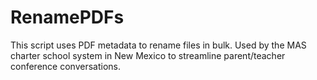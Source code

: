 # RenamePDFs
This script uses PDF metadata to rename files in bulk.
Used by the MAS charter school system in New Mexico to streamline parent/teacher conference conversations.
